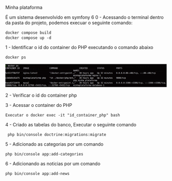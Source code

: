 Minha plataforma

É um sistema desenvolvido em symfony 6
0 - Acessando o terminal dentro da pasta do projeto, 
podemos execuar o seguinte comando:

    docker compose build
    docker compose up -d

1 - Identificar o id do container do PHP executando o comando abaixo

    docker ps

 ![img.png](img.png)

2 - Verificar o id do container php

3 - Acessar o container do PHP

    Executar o docker exec -it "id_container_php" bash

4 - Criado as tabelas do banco, Executar o seguinte comando
    
     php bin/console doctrine:migrations:migrate

5 - Adicionado as categorias por um comando

    php bin/console app:add-categories

6 -  Adicionando as noticias por um comando

    php bin/console app:add-news





